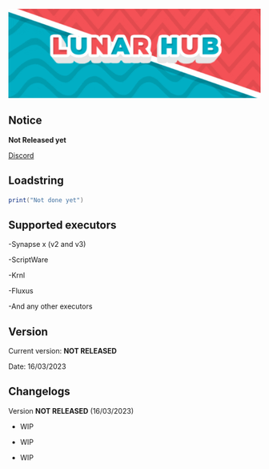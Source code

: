 ![](https://raw.githubusercontent.com/Aidanman14/LunarHub/main/assts/standard%20(3).gif)  
## Notice  
**Not Released yet**
<!--**This is in insanely early beta! And there is only a few games added!**-->

[Discord](https://discord.gg/qwCV4uAGYf)  

## Loadstring  
```lua
print("Not done yet")
```  
## Supported executors  
-Synapse x (v2 and v3)

-ScriptWare

-Krnl

-Fluxus

-And any other executors 

## Version  
Current version: **NOT RELEASED**

Date: 16/03/2023

## Changelogs
Version **NOT RELEASED** (16/03/2023)  
* WIP
+ WIP
- WIP


 
